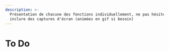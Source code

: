 ```yaml
---
description: >-
  Présentation de chacune des fonctions individuellement, ne pas hésiter à
  inclure des captures d'écran (animées en gif si besoin)
---
```


# To Do

